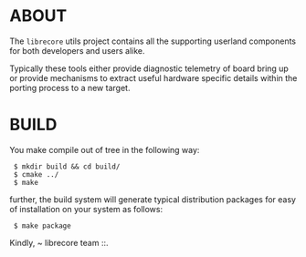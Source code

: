 ABOUT
=====

The ```librecore``` utils project contains all the supporting
userland components for both developers and users alike.

Typically these tools either provide diagnostic telemetry of
board bring up or provide mechanisms to extract useful
hardware specific details within the porting process to a
new target.

BUILD
=====

You make compile out of tree in the following way:

```
 $ mkdir build && cd build/
 $ cmake ../
 $ make
```

further, the build system will generate typical distribution
packages for easy of installation on your system as follows:

```
 $ make package
```

Kindly,
 ~ librecore team ::.
